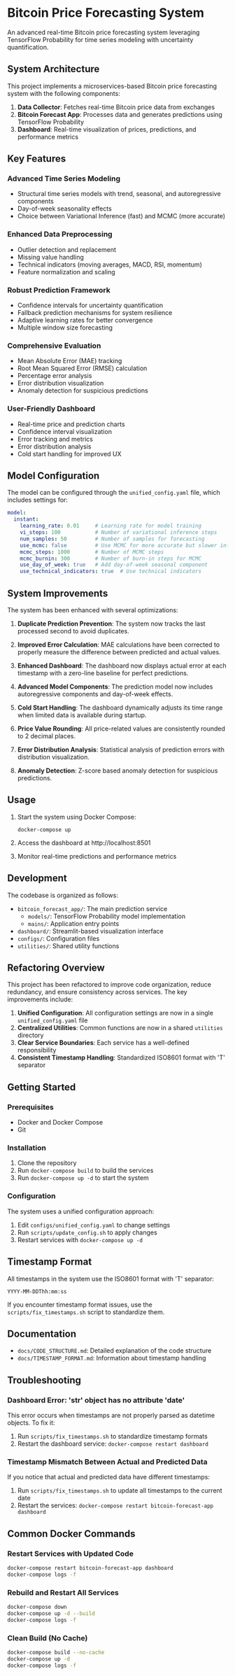 # Bitcoin Price Forecasting System

An advanced real-time Bitcoin price forecasting system leveraging TensorFlow Probability for time series modeling with uncertainty quantification.

## System Architecture

This project implements a microservices-based Bitcoin price forecasting system with the following components:

1. **Data Collector**: Fetches real-time Bitcoin price data from exchanges
2. **Bitcoin Forecast App**: Processes data and generates predictions using TensorFlow Probability
3. **Dashboard**: Real-time visualization of prices, predictions, and performance metrics

## Key Features

### Advanced Time Series Modeling
- Structural time series models with trend, seasonal, and autoregressive components
- Day-of-week seasonality effects
- Choice between Variational Inference (fast) and MCMC (more accurate)

### Enhanced Data Preprocessing
- Outlier detection and replacement
- Missing value handling
- Technical indicators (moving averages, MACD, RSI, momentum)
- Feature normalization and scaling

### Robust Prediction Framework
- Confidence intervals for uncertainty quantification
- Fallback prediction mechanisms for system resilience
- Adaptive learning rates for better convergence
- Multiple window size forecasting

### Comprehensive Evaluation
- Mean Absolute Error (MAE) tracking
- Root Mean Squared Error (RMSE) calculation
- Percentage error analysis
- Error distribution visualization
- Anomaly detection for suspicious predictions

### User-Friendly Dashboard
- Real-time price and prediction charts
- Confidence interval visualization
- Error tracking and metrics
- Error distribution analysis
- Cold start handling for improved UX

## Model Configuration

The model can be configured through the `unified_config.yaml` file, which includes settings for:

```yaml
model:
  instant:
    learning_rate: 0.01     # Learning rate for model training
    vi_steps: 100           # Number of variational inference steps
    num_samples: 50         # Number of samples for forecasting
    use_mcmc: false         # Use MCMC for more accurate but slower inference
    mcmc_steps: 1000        # Number of MCMC steps
    mcmc_burnin: 300        # Number of burn-in steps for MCMC
    use_day_of_week: true   # Add day-of-week seasonal component
    use_technical_indicators: true  # Use technical indicators
```

## System Improvements

The system has been enhanced with several optimizations:

1. **Duplicate Prediction Prevention**: The system now tracks the last processed second to avoid duplicates.

2. **Improved Error Calculation**: MAE calculations have been corrected to properly measure the difference between predicted and actual values.

3. **Enhanced Dashboard**: The dashboard now displays actual error at each timestamp with a zero-line baseline for perfect predictions.

4. **Advanced Model Components**: The prediction model now includes autoregressive components and day-of-week effects.

5. **Cold Start Handling**: The dashboard dynamically adjusts its time range when limited data is available during startup.

6. **Price Value Rounding**: All price-related values are consistently rounded to 2 decimal places.

7. **Error Distribution Analysis**: Statistical analysis of prediction errors with distribution visualization.

8. **Anomaly Detection**: Z-score based anomaly detection for suspicious predictions.

## Usage

1. Start the system using Docker Compose:
   ```
   docker-compose up
   ```

2. Access the dashboard at http://localhost:8501

3. Monitor real-time predictions and performance metrics

## Development

The codebase is organized as follows:

- `bitcoin_forecast_app/`: The main prediction service
  - `models/`: TensorFlow Probability model implementation
  - `mains/`: Application entry points
- `dashboard/`: Streamlit-based visualization interface
- `configs/`: Configuration files
- `utilities/`: Shared utility functions

## Refactoring Overview

This project has been refactored to improve code organization, reduce redundancy, and ensure consistency across services. The key improvements include:

1. **Unified Configuration**: All configuration settings are now in a single `unified_config.yaml` file
2. **Centralized Utilities**: Common functions are now in a shared `utilities` directory
3. **Clear Service Boundaries**: Each service has a well-defined responsibility
4. **Consistent Timestamp Handling**: Standardized ISO8601 format with 'T' separator

## Getting Started

### Prerequisites

- Docker and Docker Compose
- Git

### Installation

1. Clone the repository
2. Run `docker-compose build` to build the services
3. Run `docker-compose up -d` to start the system

### Configuration

The system uses a unified configuration approach:

1. Edit `configs/unified_config.yaml` to change settings
2. Run `scripts/update_config.sh` to apply changes
3. Restart services with `docker-compose up -d`

## Timestamp Format

All timestamps in the system use the ISO8601 format with 'T' separator:

```
YYYY-MM-DDThh:mm:ss
```

If you encounter timestamp format issues, use the `scripts/fix_timestamps.sh` script to standardize them.

## Documentation

- `docs/CODE_STRUCTURE.md`: Detailed explanation of the code structure
- `docs/TIMESTAMP_FORMAT.md`: Information about timestamp handling

## Troubleshooting

### Dashboard Error: 'str' object has no attribute 'date'

This error occurs when timestamps are not properly parsed as datetime objects. To fix it:

1. Run `scripts/fix_timestamps.sh` to standardize timestamp formats
2. Restart the dashboard service: `docker-compose restart dashboard`

### Timestamp Mismatch Between Actual and Predicted Data

If you notice that actual and predicted data have different timestamps:

1. Run `scripts/fix_timestamps.sh` to update all timestamps to the current date
2. Restart the services: `docker-compose restart bitcoin-forecast-app dashboard`

## Common Docker Commands

### Restart Services with Updated Code
```bash
docker-compose restart bitcoin-forecast-app dashboard
docker-compose logs -f
```

### Rebuild and Restart All Services
```bash
docker-compose down
docker-compose up -d --build
docker-compose logs -f
```

### Clean Build (No Cache)
```bash
docker-compose build --no-cache
docker-compose up -d
docker-compose logs -f
```
